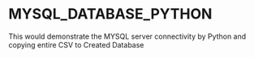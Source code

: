 # MYSQL_DATABASE_PYTHON
This would demonstrate the MYSQL server connectivity by Python and  copying entire CSV to Created Database
